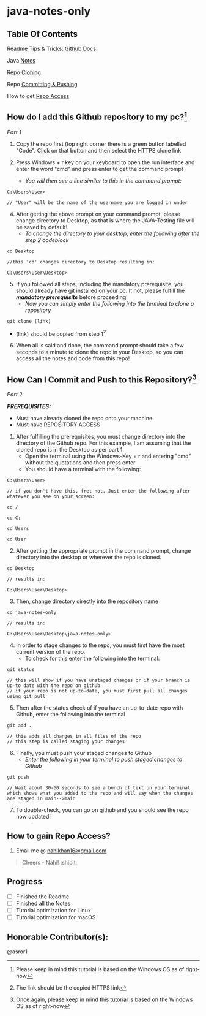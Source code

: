 # java-notes-only

## Table Of Contents
Readme Tips & Tricks: [Github Docs](https://docs.github.com/en/github/writing-on-github/getting-started-with-writing-and-formatting-on-github/basic-writing-and-formatting-syntax)

Java [Notes](Notes.txt) <!-- I am just testing out github repo such as relative links, etc. -->

Repo [Cloning](https://github.com/nvhiii/java-notes-only/blob/main/README.md#how-do-i-add-this-github-repository-to-my-pc1)

Repo [Committing & Pushing](https://github.com/nvhiii/java-notes-only/blob/main/README.md#how-can-i-commit-and-push-to-this-repository3)

How to get [Repo Access](https://github.com/nvhiii/java-notes-only/blob/main/README.md#how-to-gain-repo-access)

## How do I add this Github repository to my pc?[^1]
*Part 1*

1. Copy the repo first (top right corner there is a green button labelled "Code". Click on that button and then select the HTTPS clone link

2. Press Windows + r key on your keyboard to open the run interface and enter the word "cmd" and press enter to get the command prompt

   - *You will then see a line similar to this in the command prompt:*

```
C:\Users\User>

// "User" will be the name of the username you are logged in under
```

4. After getting the above prompt on your command prompt, please change directory to Desktop, as that is where the JAVA-Testing file will be saved by default!
   - *To change the directory to your desktop, enter the following after the step 2 codeblock*

```
cd Desktop

//this 'cd' changes directory to Desktop resulting in:

C:\Users\User\Desktop>
```

5. If you followed all steps, including the mandatory prerequisite, you should already have git installed on your pc. It not, please fulfill the ***mandatory prerequisite*** before proceeding!
   - *Now you can simply enter the following into the terminal to clone a repository*

```
git clone (link)
```

   - (link) should be copied from step 1[^2]

6. When all is said and done, the command prompt should take a few seconds to a minute to clone the repo in your Desktop, so you can access all the notes and code from this repo!

## How Can I Commit and Push to this Repository?[^3]
*Part 2*

***PREREQUISITES:***
- Must have already cloned the repo onto your machine
- Must have REPOSITORY ACCESS

1. After fulfilling the prerequisites, you must change directory into the directory of the Github repo. For this example, I am assuming that the cloned repo is in the Desktop as per part 1.
   - Open the terminal using the Windows-Key + r and entering "cmd" without the quotations and then press enter
   - You should have a terminal with the following:

```
C:\Users\User>

// if you don't have this, fret not. Just enter the following after whatever you see on your screen:

cd /

cd C:

cd Users

cd User
```

2. After getting the appropriate prompt in the command prompt, change directory into the desktop or wherever the repo is cloned.

```
cd Desktop

// results in:

C:\Users\User\Desktop>
```

3. Then, change directory directly into the repository name

```
cd java-notes-only

// results in:

C:\Users\User\Desktop\java-notes-only>
```

4. In order to stage changes to the repo, you must first have the most current version of the repo.
   - To check for this enter the following into the terminal:


```
git status

// this will show if you have unstaged changes or if your branch is up-to date with the repo on github
// if your repo is not up-to-date, you must first pull all changes using git pull
```

5. Then after the status check of if you have an up-to-date repo with Github, enter the following into the terminal

```
git add .

// this adds all changes in all files of the repo
// this step is called staging your changes
```

6. Finally, you must push your staged changes to Github
   - *Enter the following in your terminal to push staged changes to Github*

```
git push

// Wait about 30-60 seconds to see a bunch of text on your terminal which shows what you added to the repo and will say when the changes are staged in main-->main
```

7. To double-check, you can go on github and you should see the repo now updated!

## How to gain Repo Access?
1. Email me @ nahikhan16@gmail.com

> Cheers - Nahi! :shipit:

## Progress
- [ ] Finished the Readme
- [ ] Finished all the Notes
- [ ] Tutorial optimization for Linux
- [ ] Tutorial optimization for macOS

## Honorable Contributor(s):
@asror1

[^1]: Please keep in mind this tutorial is based on the Windows OS as of right-now
[^2]: The link should be the copied HTTPS link
[^3]: Once again, please keep in mind this tutorial is based on the Windows OS as of right-now
